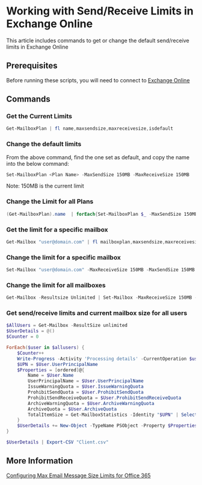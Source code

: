 # Working with Send/Receive Limits in Exchange Online

This article includes commands to get or change the default send/receive limits in Exchange Online

## Prerequisites

Before running these scripts, you will need to connect to [Exchange Online](../1%20Global/ExchangeOnlineManagement.md)

## Commands

### Get the Current Limits

```PowerShell
Get-MailboxPlan | fl name,maxsendsize,maxreceivesize,isdefault
```

### Change the default limits

From the above command, find the one set as default, and copy the name into the below command:

```PowerShell
Set-MailboxPlan <Plan Name> -MaxSendSize 150MB -MaxReceiveSize 150MB
```

Note: 150MB is the current limit

### Change the Limit for all Plans

```PowerShell
(Get-MailboxPlan).name  | forEach{Set-MailboxPlan $_ -MaxSendSize 150MB -MaxReceiveSize 150MB}
```

### Get the limit for a specific mailbox

```PowerShell
Get-Mailbox "user@domain.com" | fl mailboxplan,maxsendsize,maxreceivesize
```

### Change the limit for a specific mailbox

```PowerShell
Set-Mailbox "user@domain.com" -MaxReceiveSize 150MB -MaxSendSize 150MB
```

### Change the limit for all mailboxes

```PowerShell
Get-Mailbox -Resultsize Unlimited | Set-Mailbox -MaxReceiveSize 150MB -MaxSendSize 150MB
```

### Get send/receive limits and current mailbox size for all users

```PowerShell
$AllUsers = Get-Mailbox -ResultSize unlimited
$UserDetails = @()
$Counter = 0

ForEach($user in $allusers) {
    $Counter++
    Write-Progress -Activity 'Processing details' -CurrentOperation $user -PercentComplete (($counter / $allusers.count) * 100)
    $UPN = $User.UserPrincipalName
    $Properties = [ordered]@{
        Name = $User.Name
        UserPrincipalName = $User.UserPrincipalName
        IssueWarningQuota = $User.IssueWarningQuota
        ProhibitSendQuota = $User.ProhibitSendQuota
        ProhibitSendReceiveQuota = $User.ProhibitSendReceiveQuota
        ArchiveWarningQuota = $User.ArchiveWarningQuota
        ArchiveQuota = $User.ArchiveQuota
        TotalItemSize = Get-MailboxStatistics -Identity "$UPN" | Select TotalItemSize
    }
    $UserDetails += New-Object -TypeName PSObject -Property $Properties
}

$UserDetails | Export-CSV "Client.csv"
```

## More Information

[Configuring Max Email Message Size Limits for Office 365](https://practical365.com/exchange-server/configuring-max-email-message-size-limits-for-office-365/)
